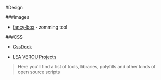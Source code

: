 #Design

###Images

* [fancy-box](https://github.com/fancyapps/fancyBox) - zomming tool

###CSS

* [CssDeck](http://cssdeck.com/)

* [LEA VEROU Projects](http://lea.verou.me/projects/)
> Here you'll find a list of tools, libraries, polyfills and other kinds of open source scripts